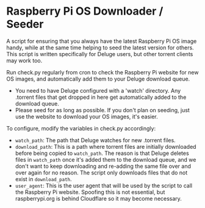 Raspberry Pi OS Downloader / Seeder
===================================

A script for ensuring that you always have the latest Raspberry Pi OS image
handy, while at the same time helping to seed the latest version for others.
This script is written specifically for Deluge users, but other torrent
clients may work too.

Run check.py regularly from cron to check the Raspberry Pi website for new
OS images, and automatically add them to your Deluge download queue.

* You need to have Deluge configured with a 'watch' directory. Any
  .torrent files that get dropped in here get automatically added
  to the download queue.
* Please seed for as long as possible. If you don't plan on seeding, just
  use the website to download your OS images, it's easier.

To configure, modify the variables in check.py accordingly:

* `watch_path`: The path that Deluge watches for new .torrent files.
* `download_path`: This is a path where torrent files are initially
  downloaded before being copied to `watch_path`. The reason is
  that Deluge deletes files in `watch_path` once it's added them
  to the download queue, and we don't want to keep downloading and
  re-adding the same file over and over again for no reason. The
  script only downloads files that do not exist in `download_path`.
* `user_agent`: This is the user agent that will be used by the script
  to call the Raspberry Pi website. Spoofing this is not essential, but
  raspberrypi.org is behind Cloudflare so it may become necessary.
